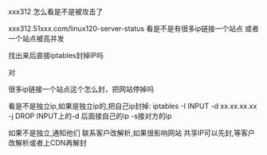 
xxx312 怎么看是不是被攻击了


xxx312.51xxx.com/linux120-server-status 
看是不是有很多ip链接一个站点
或者一个站点被高并发


找出来后直接iptables封掉IP吗

对

很多ip链接一个站点这个怎么封，把网站停掉吗

看是不是独立ip,如果是独立ip的,把自己ip封掉:
	iptables -I INPUT -d xx.xx.xx.xx -j DROP
	INPUT上的-d 后面接自己的ip
	-s接对方的ip

如果不是独立,通知他们 联系客户改解析,如果很影响网站  共享IP可以先封,等客户改解析或者上CDN再解封
